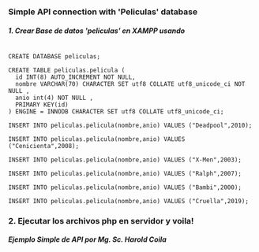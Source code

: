 ### Simple API connection with 'Peliculas' database
##### 1. Crear Base de datos 'peliculas' en XAMPP usando

```mysql SET SQL_MODE="NO_AUTO_VALUE_ON_ZERO";

CREATE DATABASE peliculas;

CREATE TABLE peliculas.pelicula (
  id INT(8) AUTO_INCREMENT NOT NULL,
  nombre VARCHAR(70) CHARACTER SET utf8 COLLATE utf8_unicode_ci NOT NULL ,
  anio int(4) NOT NULL ,
  PRIMARY KEY(id)
) ENGINE = INNODB CHARACTER SET utf8 COLLATE utf8_unicode_ci;

INSERT INTO peliculas.pelicula(nombre,anio) VALUES ("Deadpool",2010);

INSERT INTO peliculas.pelicula(nombre,anio) VALUES ("Cenicienta",2008);

INSERT INTO peliculas.pelicula(nombre,anio) VALUES ("X-Men",2003);

INSERT INTO peliculas.pelicula(nombre,anio) VALUES ("Ralph",2007);

INSERT INTO peliculas.pelicula(nombre,anio) VALUES ("Bambi",2000);

INSERT INTO peliculas.pelicula(nombre,anio) VALUES ("Cruella",2019);
```

### 2. Ejecutar los archivos php en servidor y voila!

##### Ejemplo Simple de API por Mg. Sc. Harold Coila
